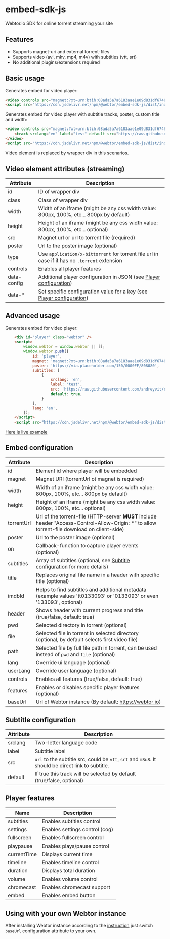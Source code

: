 # embed-sdk-js

Webtor.io SDK for online torrent streaming your site

## Features

* Supports magnet-uri and external torrent-files
* Supports video (avi, mkv, mp4, m4v) with subtitles (vtt, srt)
* No additional plugins/extensions required

## Basic usage

Generates embed for video player:
```html
<video controls src="magnet:?xt=urn:btih:08ada5a7a6183aae1e09d831df6748d566095a10&dn=Sintel"></video>
<script src="https://cdn.jsdelivr.net/npm/@webtor/embed-sdk-js/dist/index.min.js" charset="utf-8" async></script>
```

Generates embed for video player with subtitle tracks, poster, custom title and width:
```html
<video controls src="magnet:?xt=urn:btih:08ada5a7a6183aae1e09d831df6748d566095a10&dn=Sintel" poster="https://via.placeholder.com/150/0000FF/808080" width="100%" data-title="Sintel">
    <track srclang="en" label="test" default src="https://raw.githubusercontent.com/andreyvit/subtitle-tools/master/sample.srt">
</video>
<script src="https://cdn.jsdelivr.net/npm/@webtor/embed-sdk-js/dist/index.min.js" charset="utf-8" async></script>
```
Video element is replaced by wrapper div in this scenarios.

## Video element attributes (streaming)

Attribute    | Description
-------------|-------------
id           | ID of wrapper div
class        | Class of wrapper div
width        | Width of an iframe (might be any css width value: 800px, 100%, etc... 800px by default)
height       | Height of an iframe (might be any css width value: 800px, 100%, etc... optional)
src          | Magnet url or url to torrent file (required)
poster       | Url to the poster image (optional)
type         | Use `application/x-bittorrent` for torrent file url in case if it has no `.torrent` extension
controls     | Enables all player features
data-config  | Additional player configuration in JSON (see [Player configuration](#player-configuration))
data-*       | Set specific configuration value for a key (see [Player configuration](#player-configuration))

## Advanced usage

Generates embed for video player:
```html
    <div id="player" class="webtor" />
    <script>
        window.webtor = window.webtor || [];
        window.webtor.push({
            id: 'player',
            magnet: 'magnet:?xt=urn:btih:08ada5a7a6183aae1e09d831df6748d566095a10&dn=Sintel&tr=udp%3A%2F%2Fexplodie.org%3A6969&tr=udp%3A%2F%2Ftracker.coppersurfer.tk%3A6969&tr=udp%3A%2F%2Ftracker.empire-js.us%3A1337&tr=udp%3A%2F%2Ftracker.leechers-paradise.org%3A6969&tr=udp%3A%2F%2Ftracker.opentrackr.org%3A1337&tr=wss%3A%2F%2Ftracker.btorrent.xyz&tr=wss%3A%2F%2Ftracker.fastcast.nz&tr=wss%3A%2F%2Ftracker.openwebtorrent.com&ws=https%3A%2F%2Fwebtorrent.io%2Ftorrents%2F',
            poster: 'https://via.placeholder.com/150/0000FF/808080',
            subtitles: [
                {
                    srclang: 'en',
                    label: 'test',
                    src: 'https://raw.githubusercontent.com/andreyvit/subtitle-tools/master/sample.srt',
                    default: true,
                }
            ],
            lang: 'en',
        });
    </script>
    <script src="https://cdn.jsdelivr.net/npm/@webtor/embed-sdk-js/dist/index.min.js" charset="utf-8" async></script>
```
[Here is live example](https://webtor.io/sdk-example.html)

## Embed configuration

Attribute  | Description
-----------|-------------
id         | Element id where player will be embedded
magnet     | Magnet URI (torrentUrl ot magnet is required)
width      | Width of an iframe (might be any css width value: 800px, 100%, etc... 800px by default)  
height     | Height of an iframe (might be any css width value: 800px, 100%, etc... optional)
torrentUrl | Url of the torrent-file (HTTP-server **MUST** include header "Access-Control-Allow-Origin: *" to allow torrent-file download on client-side)
poster     | Url to the poster image (optional)
on         | Callback-function to capture player events (optional)
subtitles  | Array of subtitles (optional, see [Subtitle configuration](#subtitle-configuration) for more details)
title      | Replaces original file name in a header with specific title (optional)
imdbId     | Helps to find subtitles and additional metadata (example values 'tt0133093' or '0133093' or even '133093', optional)
header     | Shows header with current progress and title (true/false, default: true)
pwd        | Selected directory in torrent (optional)
file       | Selected file in torrent in selected directory (optional, by default selects first video file)
path       | Selected file by full file path in torrent, can be used instead of `pwd` and `file` (optional)
lang       | Override ui language (optional)
userLang   | Override user language (optional)
controls   | Enables all features (true/false, default: true)
features   | Enables or disables specific player features (optional)
baseUrl    | Url of Webtor instance (By default: https://webtor.io)

## Subtitle configuration

Attribute  | Description
-----------|-------------
srclang    | Two-letter language code
label      | Subtitle label
src        | `url` to the subtitle src, could be `vtt`, `srt` and `m3u8`. It should be direct link to subtitle.
default    | If true this track will be selected by default (true/false, optional)

## Player features

Name          | Description
--------------|-------------
subtitles     | Enables subtitles control
settings      | Enables settings control (cog)
fullscreen    | Enables fullscreen control
playpause     | Enables plays/pause control
currentTime   | Displays current time
timeline      | Enables timeline control
duration      | Displays total duration
volume        | Enables volume control
chromecast    | Enables chromecast support
embed         | Enables embed button

## Using with your own Webtor instance

After installing Webtor instance according to the [instruction](https://github.com/webtor-io/helm-charts) just switch `baseUrl` configuration attribute to your own. 

